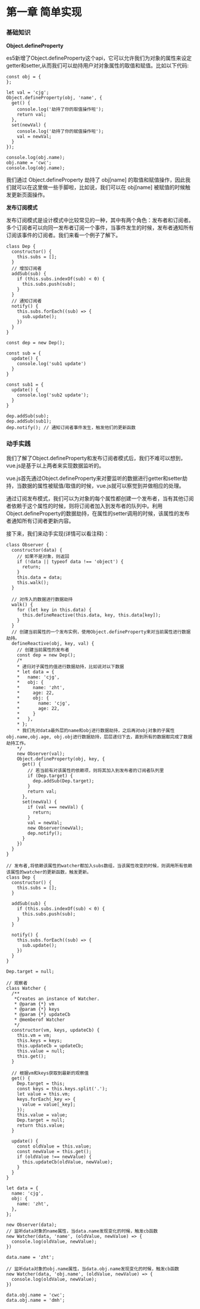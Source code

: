# 第一章 简单实现

### 基础知识

**Object.defineProperty**

es5新增了Object.defineProperty这个api，它可以允许我们为对象的属性来设定getter和setter,从而我们可以劫持用户对对象属性的取值和赋值。比如以下代码:

```
const obj = {
};

let val = 'cjg';
Object.defineProperty(obj, 'name', {
  get() {
    console.log('劫持了你的取值操作啦');
    return val;
  },
  set(newVal) {
    console.log('劫持了你的赋值操作啦');
    val = newVal;
  }
});

console.log(obj.name);
obj.name = 'cwc';
console.log(obj.name);
```

我们通过 Object.defineProperty 劫持了 obj[name] 的取值和赋值操作，因此我们就可以在这里做一些手脚啦，比如说，我们可以在 obj[name] 被赋值的时候触发更新页面操作。

**发布订阅模式**

发布订阅模式是设计模式中比较常见的一种，其中有两个角色：发布者和订阅者。多个订阅者可以向同一发布者订阅一个事件，当事件发生的时候，发布者通知所有订阅该事件的订阅者。我们来看一个例子了解下。

```
class Dep {
  constructor() {
    this.subs = [];
  }
  // 增加订阅者
  addSub(sub) {
    if (this.subs.indexOf(sub) < 0) {
      this.subs.push(sub);
    }
  }
  // 通知订阅者
  notify() {
    this.subs.forEach((sub) => {
      sub.update();
    })
  }
}

const dep = new Dep();

const sub = {
  update() {
    console.log('sub1 update')
  }
}

const sub1 = {
  update() {
    console.log('sub2 update');
  }
}

dep.addSub(sub);
dep.addSub(sub1);
dep.notify(); // 通知订阅者事件发生，触发他们的更新函数
```

### 动手实践
我们了解了Object.defineProperty和发布订阅者模式后，我们不难可以想到，vue.js是基于以上两者来实现数据监听的。

vue.js首先通过Object.defineProperty来对要监听的数据进行getter和setter劫持，当数据的属性被赋值/取值的时候，vue.js就可以察觉到并做相应的处理。

通过订阅发布模式，我们可以为对象的每个属性都创建一个发布者，当有其他订阅者依赖于这个属性的时候，则将订阅者加入到发布者的队列中。利用Object.defineProperty的数据劫持，在属性的setter调用的时候，该属性的发布者通知所有订阅者更新内容。

接下来，我们来动手实现(详情可以看注释)：

```
class Observer {
  constructor(data) {
    // 如果不是对象，则返回
    if (!data || typeof data !== 'object') {
      return;
    }
    this.data = data;
    this.walk();
  }

  // 对传入的数据进行数据劫持
  walk() {
    for (let key in this.data) {
      this.defineReactive(this.data, key, this.data[key]);
    }
  }
  // 创建当前属性的一个发布实例，使用Object.defineProperty来对当前属性进行数据劫持。
  defineReactive(obj, key, val) {
    // 创建当前属性的发布者
    const dep = new Dep();
    /*
    * 递归对子属性的值进行数据劫持，比如说对以下数据
    * let data = {
    *   name: 'cjg',
    *   obj: {
    *     name: 'zht',
    *     age: 22,
    *     obj: {
    *       name: 'cjg',
    *       age: 22,
    *     }
    *   },
    * };
    * 我们先对data最外层的name和obj进行数据劫持，之后再对obj对象的子属性obj.name,obj.age, obj.obj进行数据劫持，层层递归下去，直到所有的数据都完成了数据劫持工作。
    */
    new Observer(val);
    Object.defineProperty(obj, key, {
      get() {
        // 若当前有对该属性的依赖项，则将其加入到发布者的订阅者队列里
        if (Dep.target) {
          dep.addSub(Dep.target);
        }
        return val;
      },
      set(newVal) {
        if (val === newVal) {
          return;
        }
        val = newVal;
        new Observer(newVal);
        dep.notify();
      }
    })
  }
}

// 发布者,将依赖该属性的watcher都加入subs数组，当该属性改变的时候，则调用所有依赖该属性的watcher的更新函数，触发更新。
class Dep {
  constructor() {
    this.subs = [];
  }

  addSub(sub) {
    if (this.subs.indexOf(sub) < 0) {
      this.subs.push(sub);
    }
  }

  notify() {
    this.subs.forEach((sub) => {
      sub.update();
    })
  }
}

Dep.target = null;

// 观察者
class Watcher {
  /**
   *Creates an instance of Watcher.
   * @param {*} vm
   * @param {*} keys
   * @param {*} updateCb
   * @memberof Watcher
   */
  constructor(vm, keys, updateCb) {
    this.vm = vm;
    this.keys = keys;
    this.updateCb = updateCb;
    this.value = null;
    this.get();
  }

  // 根据vm和keys获取到最新的观察值
  get() {
    Dep.target = this;
    const keys = this.keys.split('.');
    let value = this.vm;
    keys.forEach(_key => {
      value = value[_key];
    });
    this.value = value;
    Dep.target = null;
    return this.value;
  }

  update() {
    const oldValue = this.value;
    const newValue = this.get();
    if (oldValue !== newValue) {
      this.updateCb(oldValue, newValue);
    }
  }
}

let data = {
  name: 'cjg',
  obj: {
    name: 'zht',
  },
};

new Observer(data);
// 监听data对象的name属性，当data.name发现变化的时候，触发cb函数
new Watcher(data, 'name', (oldValue, newValue) => {
  console.log(oldValue, newValue);
})

data.name = 'zht';

// 监听data对象的obj.name属性，当data.obj.name发现变化的时候，触发cb函数
new Watcher(data, 'obj.name', (oldValue, newValue) => {
  console.log(oldValue, newValue);
})

data.obj.name = 'cwc';
data.obj.name = 'dmh';
```
